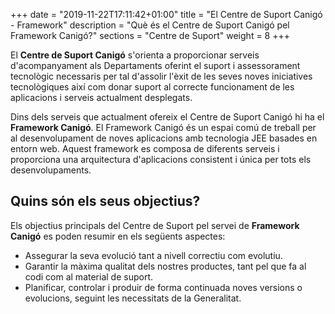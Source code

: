 +++
date        = "2019-11-22T17:11:42+01:00"
title       = "El Centre de Suport Canigó - Framework"
description = "Què és el Centre de Suport Canigó pel Framework Canigó?"
sections    = "Centre de Suport"
weight		= 8
+++

El **Centre de Suport Canigó** s'orienta a proporcionar serveis d'acompanyament als Departaments oferint el suport i assessorament tecnològic necessaris per tal d'assolir l'èxit de les seves noves iniciatives tecnològiques així com donar suport al correcte funcionament de les aplicacions i serveis actualment desplegats.

Dins dels serveis que actualment ofereix el Centre de Suport Canigó hi ha el **Framework Canigó**. El Framework Canigó és un espai comú de treball per al desenvolupament de noves aplicacions amb tecnologia JEE basades en entorn web. Aquest framework es composa de diferents serveis i proporciona una arquitectura d'aplicacions consistent i única per tots els desenvolupaments.

## Quins són els seus objectius?

Els objectius principals del Centre de Suport pel servei de **Framework Canigó** es poden resumir en els següents aspectes:

* Assegurar la seva evolució tant a nivell correctiu com evolutiu.
* Garantir la màxima qualitat dels nostres productes, tant pel que fa al codi com al material de suport.
* Planificar, controlar i produir de forma continuada noves versions o evolucions, seguint les necessitats de la Generalitat.
